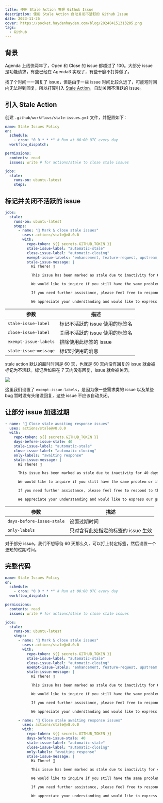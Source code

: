 ```yaml
---
title: 使用 Stale Action 管理 Github Issue
description: 使用 Stale Action 自动关闭不活跃的 Github Issue
date: 2023-11-26
cover: https://pocket.haydenhayden.com/blog/202404151313205.png
tags:
  - Github
---
```




## 背景

Agenda 上线快两年了，Open 和 Close 的 issue 都超过了 100。大部分 issue 是功能请求，有些已经在 Agenda3 实现了，有些干脆不打算做了。

找了个时间一一回复了 issue，但是由于一些 issue 时间比较久远了，可能短时间内无法得到回复，所以打算引入 [Stale Action](https://github.com/actions/stale)，自动关闭不活跃的 issue。

## 引入 Stale Action

创建 `.github/workflows/stale-issues.yml` 文件，并配置如下：

```yaml
name: Stale Issues Policy
on:
  schedule:
    - cron: "0 0 * * *" # Run at 00:00 UTC every day
  workflow_dispatch:

permissions:
  contents: read
  issues: write # for actions/stale to close stale issues

jobs:
  stale:
    runs-on: ubuntu-latest
    steps:
```

## 标记并关闭不活跃的 issue

```yaml
jobs:
  stale:
    runs-on: ubuntu-latest
    steps:
      - name: "🧹 Mark & close stale issues"
        uses: actions/stale@v8.0.0
        with:
          repo-token: ${{ secrets.GITHUB_TOKEN }}
          stale-issue-label: "automatic-stale"
          close-issue-label: "automatic-closing"
          exempt-issue-labels: "enhancement, feature-request, upstream, hold"
          stale-issue-message: |
            Hi There! 👋

            This issue has been marked as stale due to inactivity for 60 days.

            We would like to inquire if you still have the same problem or if it has been resolved.

            If you need further assistance, please feel free to respond to this comment within the next 7 days. Otherwise, the issue will be automatically closed.

            We appreciate your understanding and would like to express our gratitude for your contribution to Agenda. Thank you for your support. 🙏
```

| 参数                  | 描述                            |
| --------------------- | ------------------------------- |
| `stale-issue-label`   | 标记不活跃的 issue 使用的标签名 |
| `close-issue-label`   | 关闭不活跃的 issue 使用的标签名 |
| `exempt-issue-labels` | 排除使用此标签的 issue          |
| `stale-issue-message` | 标记时使用的消息                |

stale action 默认的超时时间是 60 天，也就是 60 天内没有回复的 issue 就会被标记为不活跃。标记后如果在 7 天内没有回复，issue 就会被关闭。

![](https://pocket.haydenhayden.com/blog/202311262048283.png)

这里我们设置了 `exempt-issue-labels`，是因为像一些需求类的 issue 以及某些 bug 暂时没有头绪没回复，这些 issue 不应该自动关闭。

## 让部分 issue 加速过期

```yaml
- name: "🧹 Close stale awaiting response issues"
  uses: actions/stale@v8.0.0
  with:
    repo-token: ${{ secrets.GITHUB_TOKEN }}
    days-before-issue-stale: 40
    stale-issue-label: "automatic-stale"
    close-issue-label: "automatic-closing"
    only-labels: "awaiting response"
    stale-issue-message: |
      Hi There! 👋

      This issue has been marked as stale due to inactivity for 40 days.

      We would like to inquire if you still have the same problem or if it has been resolved.

      If you need further assistance, please feel free to respond to this comment within the next 7 days. Otherwise, the issue will be automatically closed.

      We appreciate your understanding and would like to express our gratitude for your contribution to Agenda. Thank you for your support. 🙏
```

| 参数                      | 描述                                |
| ------------------------- | ----------------------------------- |
| `days-before-issue-stale` | 设置过期时间                        |
| `only-labels`             | 只对含有此处指定的标签的 issue 生效 |

对于部分 issue，我们不想等待 60 天那么久，可以打上特定标签，然后设置一个更短的过期时间。

## 完整代码

```yaml
name: Stale Issues Policy
on:
  schedule:
    - cron: "0 0 * * *" # Run at 00:00 UTC every day
  workflow_dispatch:

permissions:
  contents: read
  issues: write # for actions/stale to close stale issues

jobs:
  stale:
    runs-on: ubuntu-latest
    steps:
      - name: "🧹 Mark & close stale issues"
        uses: actions/stale@v8.0.0
        with:
          repo-token: ${{ secrets.GITHUB_TOKEN }}
          stale-issue-label: "automatic-stale"
          close-issue-label: "automatic-closing"
          exempt-issue-labels: "enhancement, feature-request, upstream, hold"
          stale-issue-message: |
            Hi There! 👋

            This issue has been marked as stale due to inactivity for 60 days.

            We would like to inquire if you still have the same problem or if it has been resolved.

            If you need further assistance, please feel free to respond to this comment within the next 7 days. Otherwise, the issue will be automatically closed.

            We appreciate your understanding and would like to express our gratitude for your contribution to Agenda. Thank you for your support. 🙏

      - name: "🧹 Close stale awaiting response issues"
        uses: actions/stale@v8.0.0
        with:
          repo-token: ${{ secrets.GITHUB_TOKEN }}
          days-before-issue-stale: 40
          stale-issue-label: "automatic-stale"
          close-issue-label: "automatic-closing"
          only-labels: "awaiting response"
          stale-issue-message: |
            Hi There! 👋

            This issue has been marked as stale due to inactivity for 40 days.

            We would like to inquire if you still have the same problem or if it has been resolved.

            If you need further assistance, please feel free to respond to this comment within the next 7 days. Otherwise, the issue will be automatically closed.

            We appreciate your understanding and would like to express our gratitude for your contribution to Agenda. Thank you for your support. 🙏
```
